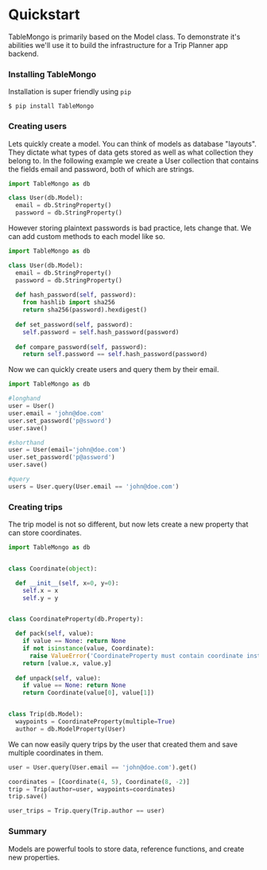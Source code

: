 # Quickstart

TableMongo is primarily based on the Model class. To demonstrate it's abilities we'll use it to build the infrastructure for a Trip Planner app backend.

### Installing TableMongo

Installation is super friendly using `pip`

```
$ pip install TableMongo
```

### Creating users

Lets quickly create a model. You can think of models as database "layouts". They dictate what types of data gets stored as well as what collection they belong to. In the following example we create a User collection that contains the fields email and password, both of which are strings.

```python
import TableMongo as db

class User(db.Model):
  email = db.StringProperty()
  password = db.StringProperty()
```

However storing plaintext passwords is bad practice, lets change that. We can add custom methods to each model like so.

```python
import TableMongo as db

class User(db.Model):
  email = db.StringProperty()
  password = db.StringProperty()
  
  def hash_password(self, password):
    from hashlib import sha256
    return sha256(password).hexdigest()
  
  def set_password(self, password):
    self.password = self.hash_password(password)
  
  def compare_password(self, password):
    return self.password == self.hash_password(password)
```

Now we can quickly create users and query them by their email.

```python
import TableMongo as db

#longhand
user = User()
user.email = 'john@doe.com'
user.set_password('p@ssword')
user.save()

#shorthand
user = User(email='john@doe.com')
user.set_password('p@assword')
user.save()

#query
users = User.query(User.email == 'john@doe.com')
```

### Creating trips

The trip model is not so different, but now lets create a new property that can store coordinates.

```python
import TableMongo as db


class Coordinate(object):

  def __init__(self, x=0, y=0):
    self.x = x
    self.y = y


class CoordinateProperty(db.Property):

  def pack(self, value):
    if value == None: return None
    if not isinstance(value, Coordinate):
      raise ValueError('CoordinateProperty must contain coordinate instance')
    return [value.x, value.y]
  
  def unpack(self, value):
    if value == None: return None
    return Coordinate(value[0], value[1])


class Trip(db.Model):
  waypoints = CoordinateProperty(multiple=True)
  author = db.ModelProperty(User)
```

We can now easily query trips by the user that created them and save multiple coordinates in them.

```python
user = User.query(User.email == 'john@doe.com').get()

coordinates = [Coordinate(4, 5), Coordinate(8, -2)]
trip = Trip(author=user, waypoints=coordinates)
trip.save()

user_trips = Trip.query(Trip.author == user)
```

### Summary

Models are powerful tools to store data, reference functions, and create new properties.